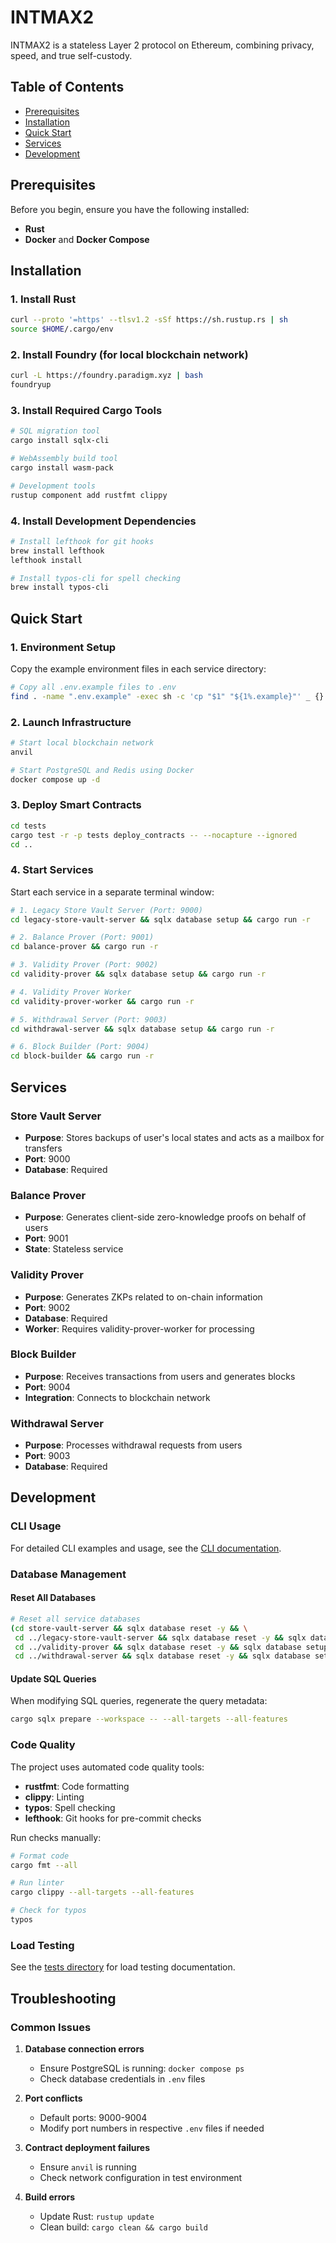 # INTMAX2

INTMAX2 is a stateless Layer 2 protocol on Ethereum, combining privacy, speed, and true self-custody. 

## Table of Contents

- [Prerequisites](#prerequisites)
- [Installation](#installation)
- [Quick Start](#quick-start)
- [Services](#services)
- [Development](#development)

## Prerequisites

Before you begin, ensure you have the following installed:

- **Rust** 
- **Docker** and **Docker Compose**

## Installation

### 1. Install Rust

```bash
curl --proto '=https' --tlsv1.2 -sSf https://sh.rustup.rs | sh
source $HOME/.cargo/env
```

### 2. Install Foundry (for local blockchain network)

```bash
curl -L https://foundry.paradigm.xyz | bash
foundryup
```

### 3. Install Required Cargo Tools

```bash
# SQL migration tool
cargo install sqlx-cli

# WebAssembly build tool
cargo install wasm-pack

# Development tools
rustup component add rustfmt clippy
```

### 4. Install Development Dependencies

```bash
# Install lefthook for git hooks
brew install lefthook
lefthook install

# Install typos-cli for spell checking
brew install typos-cli
```

## Quick Start

### 1. Environment Setup

Copy the example environment files in each service directory:

```bash
# Copy all .env.example files to .env
find . -name ".env.example" -exec sh -c 'cp "$1" "${1%.example}"' _ {} \;
```

### 2. Launch Infrastructure

```bash
# Start local blockchain network
anvil

# Start PostgreSQL and Redis using Docker 
docker compose up -d 
```

### 3. Deploy Smart Contracts

```bash
cd tests
cargo test -r -p tests deploy_contracts -- --nocapture --ignored
cd ..
```

### 4. Start Services

Start each service in a separate terminal window:

```bash
# 1. Legacy Store Vault Server (Port: 9000)
cd legacy-store-vault-server && sqlx database setup && cargo run -r

# 2. Balance Prover (Port: 9001)
cd balance-prover && cargo run -r

# 3. Validity Prover (Port: 9002)
cd validity-prover && sqlx database setup && cargo run -r

# 4. Validity Prover Worker
cd validity-prover-worker && cargo run -r

# 5. Withdrawal Server (Port: 9003)
cd withdrawal-server && sqlx database setup && cargo run -r

# 6. Block Builder (Port: 9004)
cd block-builder && cargo run -r
```

## Services

### Store Vault Server
- **Purpose**: Stores backups of user's local states and acts as a mailbox for transfers
- **Port**: 9000
- **Database**: Required

### Balance Prover
- **Purpose**: Generates client-side zero-knowledge proofs on behalf of users
- **Port**: 9001
- **State**: Stateless service

### Validity Prover
- **Purpose**: Generates ZKPs related to on-chain information
- **Port**: 9002
- **Database**: Required
- **Worker**: Requires validity-prover-worker for processing

### Block Builder
- **Purpose**: Receives transactions from users and generates blocks
- **Port**: 9004
- **Integration**: Connects to blockchain network

### Withdrawal Server
- **Purpose**: Processes withdrawal requests from users
- **Port**: 9003
- **Database**: Required

## Development

### CLI Usage

For detailed CLI examples and usage, see the [CLI documentation](cli/README.md#examples).

### Database Management

#### Reset All Databases

```bash
# Reset all service databases
(cd store-vault-server && sqlx database reset -y && \
 cd ../legacy-store-vault-server && sqlx database reset -y && sqlx database setup && \
 cd ../validity-prover && sqlx database reset -y && sqlx database setup && \
 cd ../withdrawal-server && sqlx database reset -y && sqlx database setup)
```

#### Update SQL Queries

When modifying SQL queries, regenerate the query metadata:

```bash
cargo sqlx prepare --workspace -- --all-targets --all-features
```

### Code Quality

The project uses automated code quality tools:

- **rustfmt**: Code formatting
- **clippy**: Linting
- **typos**: Spell checking
- **lefthook**: Git hooks for pre-commit checks

Run checks manually:

```bash
# Format code
cargo fmt --all

# Run linter
cargo clippy --all-targets --all-features

# Check for typos
typos
```

### Load Testing

See the [tests directory](tests/README.md) for load testing documentation.

## Troubleshooting

### Common Issues

1. **Database connection errors**
   - Ensure PostgreSQL is running: `docker compose ps`
   - Check database credentials in `.env` files

2. **Port conflicts**
   - Default ports: 9000-9004
   - Modify port numbers in respective `.env` files if needed

3. **Contract deployment failures**
   - Ensure `anvil` is running
   - Check network configuration in test environment

4. **Build errors**
   - Update Rust: `rustup update`
   - Clean build: `cargo clean && cargo build`
